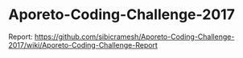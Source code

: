 # Aporeto-Coding-Challenge-2017

Report: https://github.com/sibicramesh/Aporeto-Coding-Challenge-2017/wiki/Aporeto-Coding-Challenge-Report
